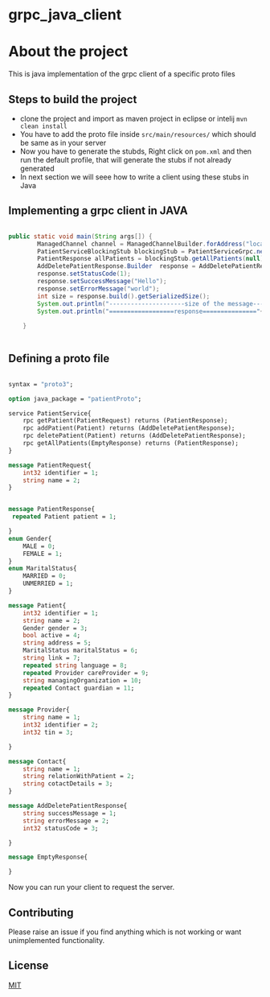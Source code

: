 # grpc_java_client

# About the project
This is java implementation of the grpc client of a specific proto files

## Steps to build the project 

 - clone the project and import as maven project in eclipse or intelij
 ```mvn clean install```
 - You have to add the proto file inside ```src/main/resources/``` which should be same as in your server
 -  Now you have to generate the stubds, Right click on ```pom.xml``` and then run the default profile, that will generate the stubs if not already generated 
 - In next section we will seee how to write a client using these stubs in Java

## Implementing a grpc client in JAVA
``` JAVA

public static void main(String args[]) {
		ManagedChannel channel = ManagedChannelBuilder.forAddress("localhost", 9094).usePlaintext().build();
		PatientServiceBlockingStub blockingStub = PatientServiceGrpc.newBlockingStub(channel);
		PatientResponse allPatients = blockingStub.getAllPatients(null);
		AddDeletePatientResponse.Builder  response = AddDeletePatientResponse.newBuilder();
		response.setStatusCode(1);
		response.setSuccessMessage("Hello");
	    response.setErrorMessage("world");
	    int size = response.build().getSerializedSize();
	    System.out.println("---------------------size of the message--------------"+size);
	    System.out.println("==================response==============="+response);
	    
	}
  
```
## Defining a proto file
``` proto

syntax = "proto3";

option java_package = "patientProto";

service PatientService{
	rpc getPatient(PatientRequest) returns (PatientResponse);
	rpc addPatient(Patient) returns (AddDeletePatientResponse);
	rpc deletePatient(Patient) returns (AddDeletePatientResponse);
	rpc getAllPatients(EmptyResponse) returns (PatientResponse);
}

message PatientRequest{
	int32 identifier = 1;
	string name = 2;
}


message PatientResponse{
 repeated Patient patient = 1;

}
enum Gender{
	MALE = 0;
	FEMALE = 1;
}
enum MaritalStatus{
	MARRIED = 0;
	UNMERRIED = 1;
}

message Patient{
	int32 identifier = 1;
	string name = 2;
	Gender gender = 3;
	bool active = 4;
	string address = 5;
	MaritalStatus maritalStatus = 6;
    string link = 7;
    repeated string language = 8;
    repeated Provider careProvider = 9;
    string managingOrganization = 10;
    repeated Contact guardian = 11;
}

message Provider{
	string name = 1;
	int32 identifier = 2;
	int32 tin = 3;

}

message Contact{
	string name = 1;
	string relationWithPatient = 2;
	string cotactDetails = 3;
}

message AddDeletePatientResponse{
	string successMessage = 1;
	string errorMessage = 2;
	int32 statusCode = 3;

}

message EmptyResponse{

}


```



Now you can run your client to request the server.

## Contributing
Please raise an issue if you find anything which is not working or want unimplemented functionality.

## License
[MIT](https://choosealicense.com/licenses/mit/)
